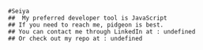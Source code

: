 
                  #Seiya
                  ##  My preferred developer tool is JavaScript
                  ## If you need to reach me, pidgeon is best.
                  ## You can contact me through LinkedIn at : undefined
                  ## Or check out my repo at : undefined
         